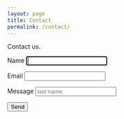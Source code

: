 ```yaml
---
layout: page
title: Contact
permalink: /contact/
---
```


Contact us.
<form action="//formspree.io/team@variantstudios.com" method="POST">
<p><label for="name">Name</label> <input type="text" autofocus="" required="" name="name" /></p>

<p><label for="_replyto">Email</label>
<input type="email" name="_replyto"></p>

<p><label for="message">Message</label> <input type="textarea" placeholder="last name" required="" name="message" /></p>
<input type="submit" value="Send" /> </form>